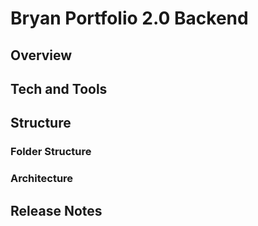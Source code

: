 # Bryan Portfolio 2.0 Backend

## Overview

## Tech and Tools

## Structure

### Folder Structure

### Architecture

## Release Notes
